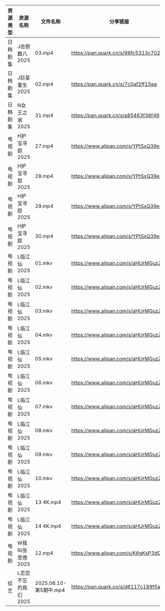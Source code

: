 | 资源类型 | 资源名称         | 文件名称                | 分享链接                                 | 更新时间                |
| ---- | ------------ | ------------------- | ------------------------------------ | ------------------- |
| 日韩剧集 | J击倒数八2025    | 03.mp4              | https://pan.quark.cn/s/98fc5313c702  | 2025-06-10 21:25:08 |
| 日韩剧集 | J巨星重生2025    | 02.mp4              | https://pan.quark.cn/s/7c0af2ff15ea  | 2025-06-10 16:25:18 |
| 日韩剧集 | N女王之家2025    | 31.mp4              | https://pan.quark.cn/s/a85463f38f49  | 2025-06-10 16:28:56 |
| 电视剧  | H护宝寻踪2025    | 27.mp4              | https://www.alipan.com/s/YPtSxQ39eiG | 2025-06-10 21:01:48 |
| 电视剧  | H护宝寻踪2025    | 28.mp4              | https://www.alipan.com/s/YPtSxQ39eiG | 2025-06-10 21:01:46 |
| 电视剧  | H护宝寻踪2025    | 29.mp4              | https://www.alipan.com/s/YPtSxQ39eiG | 2025-06-10 21:01:46 |
| 电视剧  | H护宝寻踪2025    | 30.mp4              | https://www.alipan.com/s/YPtSxQ39eiG | 2025-06-10 21:01:45 |
| 电视剧  | L临江仙2025     | 01.mkv              | https://www.alipan.com/s/aHUrMGuzZxp | 2025-06-10 20:01:56 |
| 电视剧  | L临江仙2025     | 02.mkv              | https://www.alipan.com/s/aHUrMGuzZxp | 2025-06-10 20:01:55 |
| 电视剧  | L临江仙2025     | 03.mkv              | https://www.alipan.com/s/aHUrMGuzZxp | 2025-06-10 20:01:54 |
| 电视剧  | L临江仙2025     | 04.mkv              | https://www.alipan.com/s/aHUrMGuzZxp | 2025-06-10 20:01:53 |
| 电视剧  | L临江仙2025     | 05.mkv              | https://www.alipan.com/s/aHUrMGuzZxp | 2025-06-10 20:01:53 |
| 电视剧  | L临江仙2025     | 06.mkv              | https://www.alipan.com/s/aHUrMGuzZxp | 2025-06-10 20:01:52 |
| 电视剧  | L临江仙2025     | 07.mkv              | https://www.alipan.com/s/aHUrMGuzZxp | 2025-06-10 20:01:52 |
| 电视剧  | L临江仙2025     | 08.mkv              | https://www.alipan.com/s/aHUrMGuzZxp | 2025-06-10 20:01:51 |
| 电视剧  | L临江仙2025     | 09.mkv              | https://www.alipan.com/s/aHUrMGuzZxp | 2025-06-10 20:01:50 |
| 电视剧  | L临江仙2025     | 10.mkv              | https://www.alipan.com/s/aHUrMGuzZxp | 2025-06-10 20:01:50 |
| 电视剧  | L临江仙2025     | 13 4K.mp4           | https://www.alipan.com/s/aHUrMGuzZxp | 2025-06-10 20:01:49 |
| 电视剧  | L临江仙2025     | 14 4K.mp4           | https://www.alipan.com/s/aHUrMGuzZxp | 2025-06-10 20:01:49 |
| 电视剧  | W我叫张思德2025   | 12.mp4              | https://www.alipan.com/s/K6gKsP3dQ5J | 2025-06-10 21:05:31 |
| 综艺   | L恋恋不忘的我们2025 | 2025.06.10-第5期中.mp4 | https://pan.quark.cn/s/d6117c189f5a  | 2025-06-10 21:39:01 |
